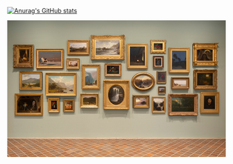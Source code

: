 [![Anurag's GitHub stats](https://github-readme-stats.vercel.app/api?username=Ravaill-hack&show_icons=true&theme=radical)](https://github.com/anuraghazra/github-readme-stats)


<!-- Image Map Generated by http://www.image-map.net/ -->
<img src="Wallpaper.jpg" usemap="#image-map">

<map name="image-map">
    <area target="_blank" alt="Nothing here for now" title="Nothing here for now" href="https://github.com/Ravaill-hack?tab=repositories" coords="115,207,26,105" shape="rect">
    <area target="_blank" alt="Nothing here for now" title="Nothing here for now" href="https://github.com/Ravaill-hack?tab=repositories" coords="124,124,244,208,126,205,242,124" shape="rect">
    <area target="_blank" alt="Nothing here for now" title="Nothing here for now" href="https://github.com/Ravaill-hack?tab=repositories" coords="259,87,351,146" shape="rect">
    <area target="_blank" alt="Nothing here for now" title="Nothing here for now" href="https://github.com/Ravaill-hack?tab=repositories" coords="360,64,502,168,362,168,502,65" shape="rect">
    <area target="_blank" alt="Libft" title="Libft" href="https://github.com/Ravaill-hack/libft" coords="516,101,603,209" shape="rect">
    <area target="_blank" alt="Nothing here for now" title="Nothing here for now" href="https://github.com/Ravaill-hack?tab=repositories" coords="584,265,43" shape="circle">
    <area target="_blank" alt="Nothing here for now" title="Nothing here for now" href="https://github.com/Ravaill-hack?tab=repositories" coords="614,87,682,143" shape="rect">
    <area target="_blank" alt="Nothing here for now" title="Nothing here for now" href="https://github.com/Ravaill-hack?tab=repositories" coords="524,387,414,258" shape="rect">
    <area target="_blank" alt="Nothing here for now" title="Nothing here for now" href="https://github.com/Ravaill-hack?tab=repositories" coords="32,315,151,408" shape="rect">
    <area target="_blank" alt="Nothing here for now" title="Nothing here for now" href="https://github.com/Ravaill-hack?tab=repositories" coords="798,99,904,197" shape="rect">
    <area target="_blank" alt="Nothing here for now" title="Nothing here for now" href="https://github.com/Ravaill-hack?tab=repositories" coords="800,212,903,298" shape="rect">
    <area target="_blank" alt="Nothing here for now" title="Nothing here for now" href="https://github.com/Ravaill-hack?tab=repositories" coords="831,310,913,401" shape="rect">
    <area target="_blank" alt="Nothing here for now" title="Nothing here for now" href="https://github.com/Ravaill-hack?tab=repositories" coords="52,222,151,299" shape="rect">
    <area target="_blank" alt="Nothing here for now" title="Nothing here for now" href="https://github.com/Ravaill-hack?tab=repositories" coords="693,317,820,410" shape="rect">
    <area target="_blank" alt="Nothing here for now" title="Nothing here for now" href="https://github.com/Ravaill-hack?tab=repositories" coords="694,118,784,225" shape="rect">
    <area target="_blank" alt="Nothing here for now" title="Nothing here for now" href="https://github.com/Ravaill-hack?tab=repositories" coords="255,165,309,208" shape="rect">
    <area target="_blank" alt="Nothing here for now" title="Nothing here for now" href="https://github.com/Ravaill-hack?tab=repositories" coords="163,225,298,325" shape="rect">
    <area target="_blank" alt="Nothing here for now" title="Nothing here for now" href="https://github.com/Ravaill-hack?tab=repositories" coords="320,190,399,295" shape="rect">
    <area target="_blank" alt="Nothing here for now" title="Nothing here for now" href="https://github.com/Ravaill-hack?tab=repositories" coords="705,245,782,294" shape="rect">
    <area target="_blank" alt="Nothing here for now" title="Nothing here for now" href="https://github.com/Ravaill-hack?tab=repositories" coords="626,153,673,206" shape="rect">
    <area target="_blank" alt="Nothing here for now" title="Nothing here for now" href="https://github.com/Ravaill-hack?tab=repositories" coords="420,186,492,241" shape="rect">
    <area target="_blank" alt="Nothing here for now" title="Nothing here for now" href="https://github.com/Ravaill-hack?tab=repositories" coords="622,331,681,399" shape="rect">
    <area target="_blank" alt="Nothing here for now" title="Nothing here for now" href="https://github.com/Ravaill-hack?tab=repositories" coords="174,335,225,398" shape="rect">
    <area target="_blank" alt="Nothing here for now" title="Nothing here for now" href="https://github.com/Ravaill-hack?tab=repositories" coords="540,321,610,377" shape="rect">
    <area target="_blank" alt="Nothing here for now" title="Nothing here for now" href="https://github.com/Ravaill-hack?tab=repositories" coords="643,219,684,272" shape="rect">
    <area target="_blank" alt="Nothing here for now" title="Nothing here for now" href="https://github.com/Ravaill-hack?tab=repositories" coords="650,287,682,318" shape="rect">
    <area target="_blank" alt="Nothing here for now" title="Nothing here for now" href="https://github.com/Ravaill-hack?tab=repositories" coords="313,314,393,378" shape="rect">
    <area target="_blank" alt="Nothing here for now" title="Nothing here for now" href="https://github.com/Ravaill-hack?tab=repositories" coords="240,341,290,395" shape="rect">
</map>

<!--
<h1 align="center">Salut, moi c'est Ton Prénom 👋</h1>
<p align="center">Bienvenue sur mon GitHub ! Voici un aperçu interactif de mes projets 👇</p>

<p align="center">
  <img src="portfolio-map.png" usemap="#projects" alt="Mes projets" width="800">
</p>

<map name="projects">
  <area shape="rect" coords="50,50,150,150" href="https://github.com/tonpseudo/projet1" alt="Projet 1" />
  <area shape="rect" coords="200,50,300,150" href="https://github.com/tonpseudo/projet2" alt="Projet 2" />
  <area shape="rect" coords="350,50,450,150" href="https://github.com/tonpseudo/projet3" alt="Projet 3" />
  Ajoute autant de zones que nécessaire
</map>

---

🎨 **Chaque icône est cliquable !**
N'hésite pas à explorer mes projets en cliquant sur l'image ci-dessus.



**Ravaill-hack/Ravaill-hack** is a ✨ _special_ ✨ repository because its `README.md` (this file) appears on your GitHub profile.

Here are some ideas to get you started:

- 🔭 I’m currently working on ...
- 🌱 I’m currently learning ...
- 👯 I’m looking to collaborate on ...
- 🤔 I’m looking for help with how to make seitan
- 💬 Ask me about 19th century architecture
- 📫 How to reach me: ...
- ⚡ Fun fact: ...
-->
